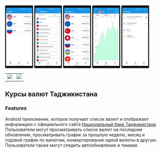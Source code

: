 <img src="/docs/1.png" width=18% height=18%> <img src="/docs/2.png" width=18% height=18%>
<img src="/docs/3.png" width=18% height=18%> <img src="/docs/4.png" width=18% height=18%>
<img src="/docs/5.png" width=18% height=18%>

<table cellspacing="0" cellpadding="0" style="border: none;">
  <tr>
    <td valign="center">
        <a href="https://play.google.com/store/apps/details?id=com.developer.valyutaapp">
        <img src="https://play.google.com/intl/en_us/badges/static/images/badges/en_badge_web_generic.png" height="75"></a>
    </td>
    <td valign="center">  
        <a href="https://play.google.com/store/apps/details?id=com.developer.valyutaapp">
        <img src="https://static.tildacdn.com/tild3633-6364-4533-a462-303133633334/app-gallery-en.png" height="50"></a>
    </td>
  </tr>
</table>

## Курсы валют Таджикистана

### Features
Android приложение, которое получает список валют и  отображает информацию
с официального сайта [Национальный банк Таджикистана](https://www.nbt.tj/ru/kurs/kurs.php).
Пользователи могут просматривать список валют на последние обновления,
просматривать график за прошлую неделю, месяц и годовой график по валютам,
конвертирование одной валюты в другую. Пользователи также могут следить автообновление и темами.
